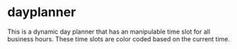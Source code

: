 # dayplanner
This is a dynamic day planner that has an manipulable time slot for all business hours. These time slots are color coded based on the current time.
